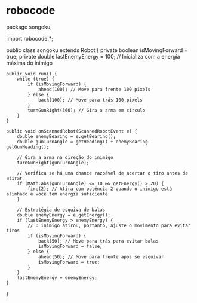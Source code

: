 # robocode
package songoku;

import robocode.*;

public class songoku extends Robot {
    private boolean isMovingForward = true;
    private double lastEnemyEnergy = 100; // Inicializa com a energia máxima do inimigo

    public void run() {
        while (true) {
            if (isMovingForward) {
                ahead(100); // Move para frente 100 pixels
            } else {
                back(100); // Move para trás 100 pixels
            }
            turnGunRight(360); // Gira a arma em círculo
        }
    }

    public void onScannedRobot(ScannedRobotEvent e) {
        double enemyBearing = e.getBearing();
        double gunTurnAngle = getHeading() + enemyBearing - getGunHeading();

        // Gira a arma na direção do inimigo
        turnGunRight(gunTurnAngle);

        // Verifica se há uma chance razoável de acertar o tiro antes de atirar
        if (Math.abs(gunTurnAngle) <= 10 && getEnergy() > 20) {
            fire(2); // Atira com potência 2 quando o inimigo está alinhado e você tem energia suficiente
        }

        // Estratégia de esquiva de balas
        double enemyEnergy = e.getEnergy();
        if (lastEnemyEnergy > enemyEnergy) {
            // O inimigo atirou, portanto, ajuste o movimento para evitar tiros
            if (isMovingForward) {
                back(50); // Move para trás para evitar balas
                isMovingForward = false;
            } else {
                ahead(50); // Move para frente após se esquivar
                isMovingForward = true;
            }
        }
        lastEnemyEnergy = enemyEnergy;
    }
}

